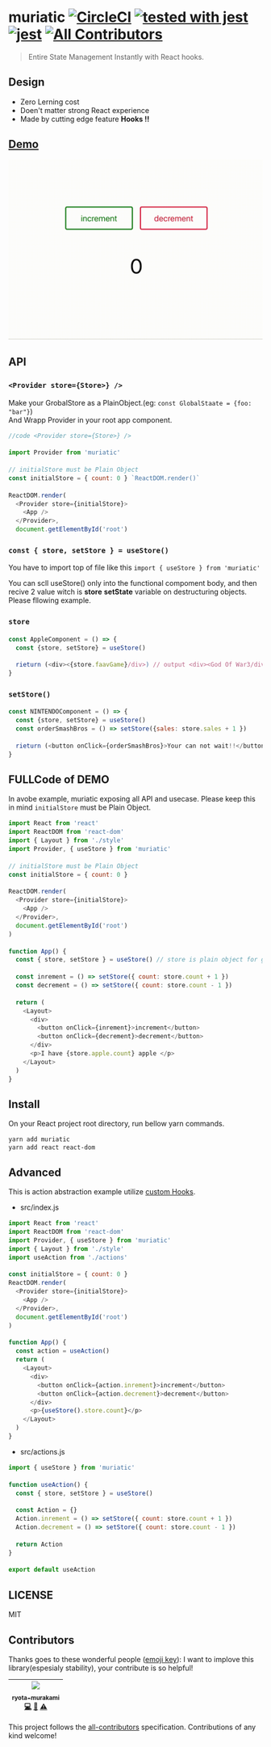 # muriatic [![CircleCI](https://circleci.com/gh/ryota-murakami/muriatic.svg?style=svg)](https://circleci.com/gh/ryota-murakami/muriatic) [![tested with jest](https://img.shields.io/badge/tested_with-jest-99424f.svg)](https://github.com/facebook/jest) [![jest](https://jestjs.io/img/jest-badge.svg)](https://github.com/facebook/jest) [![All Contributors](https://img.shields.io/badge/all_contributors-1-orange.svg?style=flat-square)](#contributors)

> Entire State Management Instantly with React hooks. 

## Design
- Zero Lerning cost
- Doen't matter strong React experience
- Made by cutting edge feature **Hooks !!**

## [Demo](https://muriatic.netlify.com/)
![](muriatic.gif)

## API
### `<Provider store={Store>} />`
Make your GrobalStore as a PlainObject.(eg: `const GlobalStaate = {foo: "bar"}`)  
And Wrapp Provider in your root app component.
```js
//code <Provider store={Store>} />

import Provider from 'muriatic'

// initialStore must be Plain Object
const initialStore = { count: 0 } `ReactDOM.render()`

ReactDOM.render(
  <Provider store={initialStore}>
    <App />
  </Provider>,
  document.getElementById('root')
```

### `const { store, setStore } = useStore()`
You have to import top of file like this `import { useStore } from 'muriatic'` 

You can scll useStore() only into the functional compoment body,
and then recive 2 value witch is **store** **setState**  variable on destructuring objects.
Please fllowing example.

### `store`
```js
const AppleComponent = () => {
  const {store, setStore} = useStore()
  
  rieturn (<div><{store.faavGame}/div>) // output <div><God Of War3/div> 
}
```

### `setStore()`

```js
const NINTENDOComponent = () => {
  const {store, setStore} = useStore()
  const orderSmashBros = () => setStore({sales: store.sales + 1 })
  
  rieturn (<button onClick={orderSmashBros}>Your can not wait!!</button>)
}
```

## FULLCode of DEMO
In avobe example, muriatic exposing all API and usecase. Please keep this in mind `initialStore` must be Plain Object.  

```js
import React from 'react'
import ReactDOM from 'react-dom'
import { Layout } from './style'
import Provider, { useStore } from 'muriatic'

// initialStore must be Plain Object
const initialStore = { count: 0 }

ReactDOM.render(
  <Provider store={initialStore}>
    <App />
  </Provider>,
  document.getElementById('root')
)

function App() {
  const { store, setStore } = useStore() // store is plain object for grobal state. anytime enable to access like store.count

  const inrement = () => setStore({ count: store.count + 1 })
  const decrement = () => setStore({ count: store.count - 1 })

  return (
    <Layout>
      <div>
        <button onClick={inrement}>increment</button>
        <button onClick={decrement}>decrement</button>
      </div>
      <p>I have {store.apple.count} apple </p>
    </Layout>
  )
}
```

## Install
On your React project root directory, run bellow yarn commands.

```
yarn add muriatic
yarn add react react-dom
```

## Advanced
This is action abstraction example utilize [custom Hooks](https://reactjs.org/docs/hooks-custom.html).

- src/index.js
```js
import React from 'react'
import ReactDOM from 'react-dom'
import Provider, { useStore } from 'muriatic'
import { Layout } from './style'
import useAction from './actions'

const initialStore = { count: 0 }
ReactDOM.render(
  <Provider store={initialStore}>
    <App />
  </Provider>,
  document.getElementById('root')
)

function App() {
  const action = useAction()
  return (
    <Layout>
      <div>
        <button onClick={action.inrement}>increment</button>
        <button onClick={action.decrement}>decrement</button>
      </div>
      <p>{useStore().store.count}</p>
    </Layout>
  )
}
```

- src/actions.js
```js
import { useStore } from 'muriatic'

function useAction() {
  const { store, setStore } = useStore()

  const Action = {}
  Action.inrement = () => setStore({ count: store.count + 1 })
  Action.decrement = () => setStore({ count: store.count - 1 })

  return Action
}

export default useAction
```

## LICENSE
MIT

## Contributors

Thanks goes to these wonderful people ([emoji key](https://github.com/kentcdodds/all-contributors#emoji-key)):
I want to implove this library(espesialy stability), your contribute is so helpful!

<!-- ALL-CONTRIBUTORS-LIST:START - Do not remove or modify this section -->
<!-- prettier-ignore -->
| [<img src="https://avatars1.githubusercontent.com/u/5501268?s=400&u=7bf6b1580b95930980af2588ef0057f3e9ec1ff8&v=4" width="100px;"/><br /><sub><b>ryota-murakami</b></sub>](http://ryota-murakami.github.io/)<br />[💻](https://github.com/ryota-murakami/muriatic/ryota-murakami/muriatic/commits?author=ryota-murakami "Code") [📖](https://github.com/ryota-murakami/muriatic/ryota-murakami/muriatic/commits?author=ryota-murakami "Documentation") [⚠️](https://github.com/ryota-murakami/muriatic/ryota-murakami/muriatic/commits?author=ryota-murakami "Tests") |
| :---: |
<!-- ALL-CONTRIBUTORS-LIST:END -->

This project follows the [all-contributors](https://github.com/kentcdodds/all-contributors) specification. Contributions of any kind welcome!
